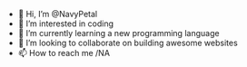 - 👋 Hi, I’m @NavyPetal
- 👀 I’m interested in coding
- 🌱 I’m currently learning a new programming language
- 💞️ I’m looking to collaborate on building awesome websites
- 📫 How to reach me /NA

<!---
NavyPetal/NavyPetal is a ✨ special ✨ repository because its `README.md` (this file) appears on your GitHub profile.
You can click the Preview link to take a look at your changes.
--->
